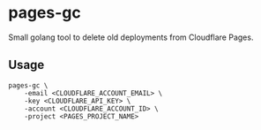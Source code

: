 # pages-gc

Small golang tool to delete old deployments from Cloudflare Pages.

## Usage

```shell
pages-gc \
    -email <CLOUDFLARE_ACCOUNT_EMAIL> \
    -key <CLOUDFLARE_API_KEY> \
    -account <CLOUDFLARE_ACCOUNT_ID> \
    -project <PAGES_PROJECT_NAME>
```
